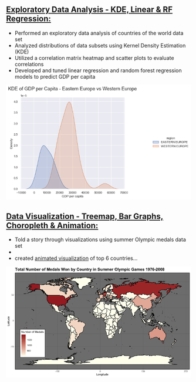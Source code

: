 

## [Exploratory Data Analysis - KDE, Linear & RF Regression:](https://github.com/Jon-Lynch/DSC_478/blob/main/countries.ipynb)
* Performed an exploratory data analysis of countries of the world data set
* Analyzed distributions of data subsets using Kernel Density Estimation (KDE)
* Utilized a correlation matrix heatmap and scatter plots to evaluate correlations
* Developed and tuned linear regression and random forest regression models to predict GDP per capita

![](/images/KDE.png)

## [Data Visualization - Treemap, Bar Graphs, Choropleth & Animation:](https://github.com/Jon-Lynch/DSC_465/blob/main/Final_Project.pdf)
* Told a story through visualizations using summer Olympic medals data set
* 
* created [animated visualization](https://rpubs.com/jlynch333/687835) of top 6 countries...

![](/images/chloropleth.png)
